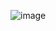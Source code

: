 ![image](https://github.com/raja67m/ReactCalculator/assets/106435553/266b34bd-a29a-4f66-81d5-4d3ddcbc89a3)
